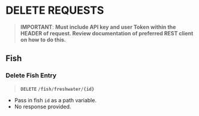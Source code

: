 # DELETE REQUESTS
> **IMPORTANT**:
> **Must include API key and user Token within the HEADER of request. Review documentation of preferred REST client on how to do this.**
>
## Fish

### Delete Fish Entry

> **`DELETE` `/fish/freshwater/{id}`**

- Pass in fish `id` as a path variable.
- No response provided.
